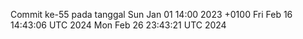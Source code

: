 Commit ke-55 pada tanggal Sun Jan 01 14:00 2023 +0100
Fri Feb 16 14:43:06 UTC 2024
Mon Feb 26 23:43:21 UTC 2024
